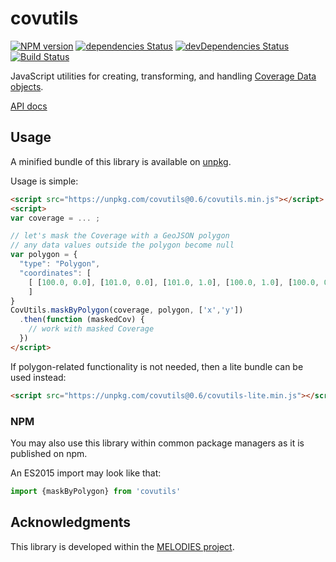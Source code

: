 # covutils

[![NPM version](http://img.shields.io/npm/v/covutils.svg)](https://npmjs.org/package/covutils) 
[![dependencies Status](https://david-dm.org/Reading-eScience-Centre/covutils/status.svg)](https://david-dm.org/Reading-eScience-Centre/covutils)
[![devDependencies Status](https://david-dm.org/Reading-eScience-Centre/covutils/dev-status.svg)](https://david-dm.org/reading-escience-centre/covutils?type=dev)
[![Build Status](https://travis-ci.org/Reading-eScience-Centre/covutils.svg?branch=master)](https://travis-ci.org/Reading-eScience-Centre/covutils)

JavaScript utilities for creating, transforming, and handling [Coverage Data objects](https://github.com/Reading-eScience-Centre/coverage-jsapi).

[API docs](https://doc.esdoc.org/github.com/Reading-eScience-Centre/covutils/)

## Usage

A minified bundle of this library is available on [unpkg](https://unpkg.com/covutils/).

Usage is simple:
```html
<script src="https://unpkg.com/covutils@0.6/covutils.min.js"></script>
<script>
var coverage = ... ;

// let's mask the Coverage with a GeoJSON polygon
// any data values outside the polygon become null
var polygon = {
  "type": "Polygon",
  "coordinates": [
    [ [100.0, 0.0], [101.0, 0.0], [101.0, 1.0], [100.0, 1.0], [100.0, 0.0] ]
    ]
}
CovUtils.maskByPolygon(coverage, polygon, ['x','y'])
  .then(function (maskedCov) {
    // work with masked Coverage
  })
</script>
```

If polygon-related functionality is not needed, then a lite bundle can be used instead:
```html
<script src="https://unpkg.com/covutils@0.6/covutils-lite.min.js"></script>
```

### NPM

You may also use this library within common package managers as it is published on npm.

An ES2015 import may look like that:

```js
import {maskByPolygon} from 'covutils'
```

## Acknowledgments

This library is developed within the [MELODIES project](http://www.melodiesproject.eu).
